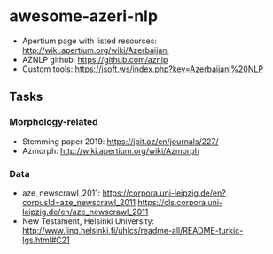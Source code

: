 # awesome-azeri-nlp

* Apertium page with listed resources: http://wiki.apertium.org/wiki/Azerbaijani
* AZNLP github: https://github.com/aznlp
* Custom tools: https://jsoft.ws/index.php?key=Azerbaijani%20NLP

## Tasks

### Morphology-related
* Stemming paper 2019: https://jpit.az/en/journals/227/
* Azmorph: http://wiki.apertium.org/wiki/Azmorph

### Data
* aze_newscrawl_2011: https://corpora.uni-leipzig.de/en?corpusId=aze_newscrawl_2011 https://cls.corpora.uni-leipzig.de/en/aze_newscrawl_2011
* New Testament, Helsinki University: http://www.ling.helsinki.fi/uhlcs/readme-all/README-turkic-lgs.html#C21
